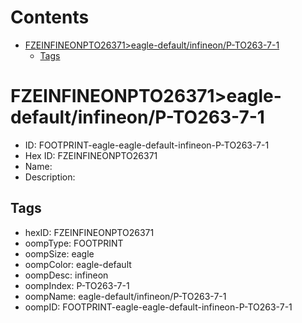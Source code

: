 



Contents
========

* [FZEINFINEONPTO26371>eagle-default/infineon/P-TO263-7-1](#fzeinfineonpto26371eagle-defaultinfineonp-to263-7-1)
	* [Tags](#tags)

# FZEINFINEONPTO26371>eagle-default/infineon/P-TO263-7-1

- ID: FOOTPRINT-eagle-eagle-default-infineon-P-TO263-7-1
- Hex ID: FZEINFINEONPTO26371
- Name: 
- Description: 

## Tags

- hexID: FZEINFINEONPTO26371
- oompType: FOOTPRINT
- oompSize: eagle
- oompColor: eagle-default
- oompDesc: infineon
- oompIndex: P-TO263-7-1
- oompName: eagle-default/infineon/P-TO263-7-1
- oompID: FOOTPRINT-eagle-eagle-default-infineon-P-TO263-7-1
